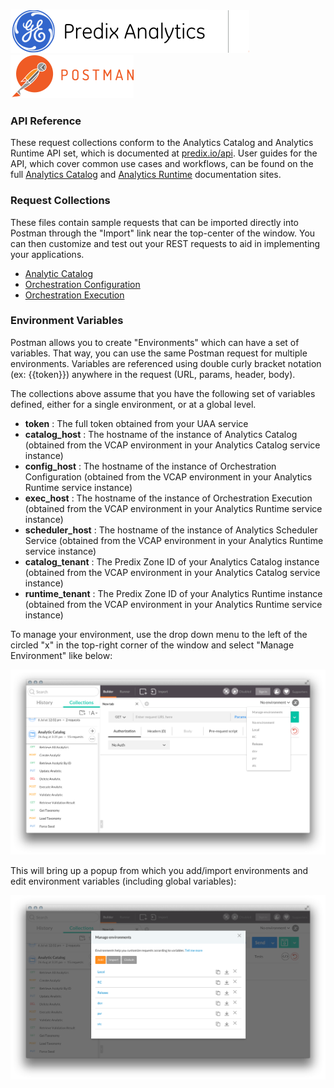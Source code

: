 ### ![Predix Analytics](./images/PredixAnalytics.png)![Predix Analytics](./images/separator.png)[![Postman](./images/postman-logo.png)](https://www.getpostman.com)


### API Reference
These request collections conform to the Analytics Catalog and Analytics Runtime API set, which is documented at [predix.io/api](https://www.predix.io/api). User guides for the API, which cover common use cases and workflows, can be found on the full [Analytics Catalog](https://www.predix.io/docs/#hcwYlgq4) and [Analytics Runtime](https://www.predix.io/docs/#pM5fe0l) documentation sites.


### Request Collections
These files contain sample requests that can be imported directly into Postman through the "Import" link near the top-center of the window. You can then customize and test out your REST requests to aid in implementing your applications.

* [Analytic Catalog](./Analytic_Catalog.json.postman_collection) 
* [Orchestration Configuration](./Orchestration_Configuration.json.postman_collection) 
* [Orchestration Execution](./Orchestration_Execution.json.postman_collection) 


### Environment Variables
Postman allows you to create "Environments" which can have a set of variables. That way, you can use the same Postman request for multiple environments. Variables are referenced using double curly bracket notation (ex: {{token}}) anywhere in the request (URL, params, header, body).

The collections above assume that you have the following set of variables defined, either for a single environment, or at a global level.

* **token** : The full token obtained from your UAA service
* **catalog_host** : The hostname of the instance of Analytics Catalog (obtained from the VCAP environment in your Analytics Catalog service instance)
* **config_host** : The hostname of the instance of Orchestration Configuration (obtained from the VCAP environment in your Analytics Runtime service instance)
* **exec_host** : The hostname of the instance of Orchestration Execution (obtained from the VCAP environment in your Analytics Runtime service instance)
* **scheduler_host** : The hostname of the instance of Analytics Scheduler Service (obtained from the VCAP environment in your Analytics Runtime service instance)
* **catalog_tenant** : The Predix Zone ID of your Analytics Catalog instance (obtained from the VCAP environment in your Analytics Catalog service instance)
* **runtime_tenant** : The Predix Zone ID of your Analytics Runtime instance (obtained from the VCAP environment in your Analytics Runtime service instance)


To manage your environment, use the drop down menu to the left of the circled "x" in the top-right corner of the window and select "Manage Environment" like below:

![Postman Environments Dropdown](./images/PostmanEnvironmentsDropdown.png)

This will bring up a popup from which you add/import environments and edit environment variables (including global variables):

![Postman Environemtns Popup](./images/PostmanEnvironmentsPopup.png)

